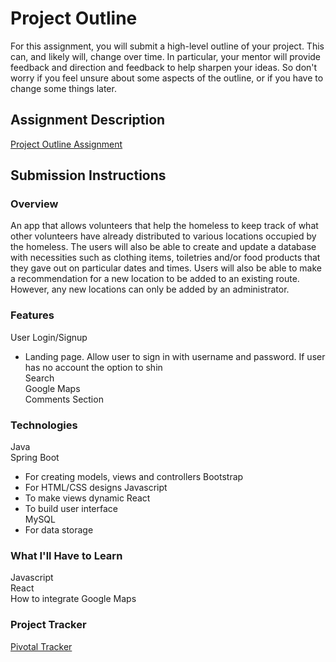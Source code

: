 # Project Outline
For this assignment, you will submit a high-level outline of your project. This can, and likely will, change over time. In particular, your mentor will provide feedback and direction and feedback to help sharpen your ideas. So don't worry if you feel unsure about some aspects of the outline, or if you have to change some things later.

## Assignment Description
[Project Outline Assignment](https://education.launchcode.org/liftoff/assignments/project-outline/)

## Submission Instructions

### Overview
An app that allows volunteers that help the homeless to keep track of what other volunteers have already distributed to various locations occupied by the homeless.  The users will also be able to create and update a database with necessities such as clothing items, toiletries and/or food products that they gave out on particular dates and times.  Users will also be able to make a recommendation for a new location to be added to an existing route.  However, any new locations can only be added by an administrator. 
### Features   
User Login/Signup 
  - Landing page. Allow user to sign in with username and password. If user has no account the option to shin      
Search   
Google Maps   
Comments Section
### Technologies
Java    
Spring Boot 
  - For creating models, views and controllers
Bootstrap 
  - For HTML/CSS designs
Javascript 
  - To make views dynamic
React 
  - To build user interface  
MySQL 
  - For data storage 
### What I'll Have to Learn   
Javascript   
React    
How to integrate Google Maps
### Project Tracker
[Pivotal Tracker](https://www.pivotaltracker.com/n/projects/2185447)
